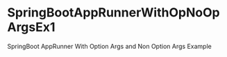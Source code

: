 # SpringBootAppRunnerWithOpNoOpArgsEx1
SpringBoot AppRunner With Option Args and Non Option Args Example
